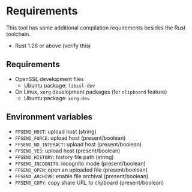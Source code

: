 # Requirements
This tool has some additional compilation requirements besides the Rust
toolchain.

- Rust 1.26 or above (verify this)

## Requirements
- OpenSSL development files
  - Ubuntu package: `libssl-dev`
- On Linux, `xorg` development packages (for `clipboard` feature)
  - Ubuntu package: `xorg-dev`

## Environment variables
- `FFSEND_HOST`: upload host (string)
- `FFSEND_FORCE`: upload host (present/boolean)
- `FFSEND_NO_INTERACT`: upload host (present/boolean)
- `FFSEND_YES`: upload host (present/boolean)
- `FFSEND_HISTORY`: history file path (string)
- `FFSEND_INCOGNITO`: incognito mode (present/boolean)
- `FFSEND_OPEN`: open an uploaded file (present/boolean)
- `FFSEND_ARCHIVE`: enable file archival (present/boolean)
- `FFSEND_COPY`: copy share URL to clipboard (present/boolean)

